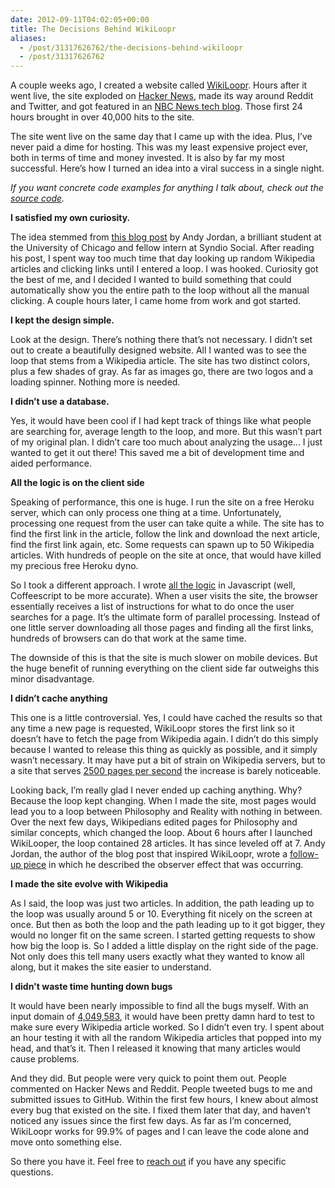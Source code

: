 ```yaml
---
date: 2012-09-11T04:02:05+00:00
title: The Decisions Behind WikiLoopr
aliases:
  - /post/31317626762/the-decisions-behind-wikiloopr
  - /post/31317626762
---
```


<p>A couple weeks ago, I created a website called <a href="http://wikiloopr.com" target="_blank">WikiLoopr</a>. Hours after it went live, the site exploded on <a href="https://news.ycombinator.com/item?id=4459826" target="_blank">Hacker News</a>, made its way around Reddit and Twitter, and got featured in an <a href="http://www.nbcnews.com/technology/gadgetbox/loopy-wikipedia-app-brings-you-full-circle-974520" target="_blank">NBC News tech blog</a>. Those first 24 hours brought in over 40,000 hits to the site.</p>
<p>The site went live on the same day that I came up with the idea. Plus, I&#8217;ve never paid a dime for hosting. This was my least expensive project ever, both in terms of time and money invested. It is also by far my most successful. Here&#8217;s how I turned an idea into a viral success in a single night.</p>
<p><em>If you want concrete code examples for anything I talk about, check out the <a href="https://github.com/seangransee/WikiLoopr" target="_blank">source code</a>.</em></p>
<p><strong>I satisfied my own curiosity.</strong></p>
<p>The idea stemmed from <a href="http://www.syndiosocial.com/the-philosophy-of-networks/" target="_blank">this blog post</a> by Andy Jordan, a brilliant student at the University of Chicago and fellow intern at Syndio Social. After reading his post, I spent way too much time that day looking up random Wikipedia articles and clicking links until I entered a loop. I was hooked. Curiosity got the best of me, and I decided I wanted to build something that could automatically show you the entire path to the loop without all the manual clicking. A couple hours later, I came home from work and got started.</p>
<p><strong>I kept the design simple.</strong></p>
<p>Look at the design. There&#8217;s nothing there that&#8217;s not necessary. I didn&#8217;t set out to create a beautifully designed website. All I wanted was to see the loop that stems from a Wikipedia article. The site has two distinct colors, plus a few shades of gray. As far as images go, there are two logos and a loading spinner. Nothing more is needed.</p>
<p><strong>I didn&#8217;t use a database.</strong></p>
<p>Yes, it would have been cool if I had kept track of things like what people are searching for, average length to the loop, and more. But this wasn&#8217;t part of my original plan. I didn&#8217;t care too much about analyzing the usage&#8230; I just wanted to get it out there! This saved me a bit of development time and aided performance.</p>
<p><strong>All the logic is on the client side</strong></p>
<p>Speaking of performance, this one is huge. I run the site on a free Heroku server, which can only process one thing at a time. Unfortunately, processing one request from the user can take quite a while. The site has to find the first link in the article, follow the link and download the next article, find the first link again, etc. Some requests can spawn up to 50 Wikipedia articles. With hundreds of people on the site at once, that would have killed my precious free Heroku dyno.</p>
<p>So I took a different approach. I wrote <a href="https://github.com/seangransee/WikiLoopr/blob/master/views/wikiloopr.coffee" target="_blank">all the logic</a> in Javascript (well, Coffeescript to be more accurate). When a user visits the site, the browser essentially receives a list of instructions for what to do once the user searches for a page. It&#8217;s the ultimate form of parallel processing. Instead of one little server downloading all those pages and finding all the first links, hundreds of browsers can do that work at the same time.</p>
<p>The downside of this is that the site is much slower on mobile devices. But the huge benefit of running everything on the client side far outweighs this minor disadvantage.</p>
<p><strong>I didn&#8217;t cache anything</strong></p>
<p>This one is a little controversial. Yes, I could have cached the results so that any time a new page is requested, WikiLoopr stores the first link so it doesn&#8217;t have to fetch the page from Wikipedia again. I didn&#8217;t do this simply because I wanted to release this thing as quickly as possible, and it simply wasn&#8217;t necessary. It may have put a bit of strain on Wikipedia servers, but to a site that serves <a href="http://meta.wikimedia.org/wiki/Wikimedia_in_figures_-_Wikipedia" target="_blank">2500 pages per second</a> the increase is barely noticeable.</p>
<p>Looking back, I&#8217;m really glad I never ended up caching anything. Why? Because the loop kept changing. When I made the site, most pages would lead you to a loop between Philosophy and Reality with nothing in between. Over the next few days, Wikipedians edited pages for Philosophy and similar concepts, which changed the loop. About 6 hours after I launched WikiLooper, the loop contained 28 articles. It has since leveled off at 7. Andy Jordan, the author of the blog post that inspired WikiLoopr, wrote a <a href="http://www.syndiosocial.com/quantum-wikipedia-theory/" target="_blank">follow-up piece</a> in which he described the observer effect that was occurring.</p>
<p><strong>I made the site evolve with Wikipedia</strong></p>
<p>As I said, the loop was just two articles. In addition, the path leading up to the loop was usually around 5 or 10. Everything fit nicely on the screen at once. But then as both the loop and the path leading up to it got bigger, they would no longer fit on the same screen. I started getting requests to show how big the loop is. So I added a little display on the right side of the page. Not only does this tell many users exactly what they wanted to know all along, but it makes the site easier to understand.</p>
<p><strong>I didn't waste time hunting down bugs</strong></p>
<p>It would have been nearly impossible to find all the bugs myself. With an input domain of <a href="http://en.wikipedia.org/wiki/Wikipedia:Size_of_Wikipedia" target="_blank">4,049,583</a>, it would have been pretty damn hard to test to make sure every Wikipedia article worked. So I didn&#8217;t even try. I spent about an hour testing it with all the random Wikipedia articles that popped into my head, and that&#8217;s it. Then I released it knowing that many articles would cause problems.</p>
<p>And they did. But people were very quick to point them out. People commented on Hacker News and Reddit. People tweeted bugs to me and submitted issues to GitHub. Within the first few hours, I knew about almost every bug that existed on the site. I fixed them later that day, and haven&#8217;t noticed any issues since the first few days. As far as I&#8217;m concerned, WikiLoopr works for 99.9% of pages and I can leave the code alone and move onto something else.</p>
<p>So there you have it. Feel free to <a href="mailto:sean.gransee@gmail.com" target="_blank">reach out</a> if you have any specific questions.</p>
